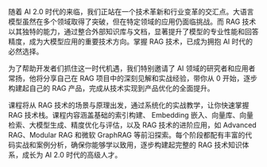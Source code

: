 随着 AI 2.0 时代的来临，我们正站在一个技术革新和行业变革的交汇点。大语言模型虽然在多个领域取得了突破，但在特定领域的应用仍面临挑战。而 RAG 技术以其独特的能力，通过整合外部知识库与文档，显著提升了模型的专业性能和回答精度，成为大模型应用的重要技术方向。掌握 RAG 技术，已成为拥抱 AI 时代的必然选择。

为了帮助开发者们抓住这一时代机遇，我们特别邀请了 AI 领域的研究者和应用者常扬，他将分享自己在 RAG 项目中的深刻见解和实战经验，带你从 0 开始，逐步构建起自己的 RAG 产品，完成从技术实现到产品优化的全面提升。

课程将从 RAG 技术的场景与原理出发，通过系统化的实战教学，让你快速掌握 RAG 技术栈。课程内容涵盖基础的索引构建、 Embedding 嵌入、向量库、向量检索、大模型生成、精度优化与评估，以及 RAG 技术的进阶应用，如 Advanced RAG、Modular RAG 和微软 GraphRAG 等前沿探索。每个阶段都配有丰富的代码实战和案例分析，确保你能够学以致用，逐步构建起完整的 RAG 技术知识体系，成长为 AI 2.0 时代的高级人才。